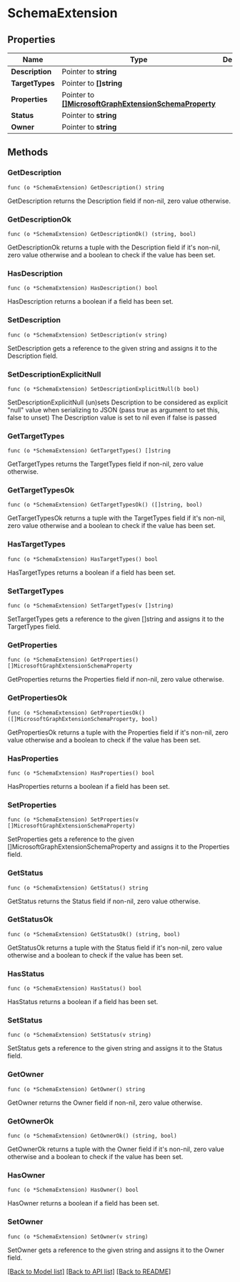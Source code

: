 # SchemaExtension

## Properties

Name | Type | Description | Notes
------------ | ------------- | ------------- | -------------
**Description** | Pointer to **string** |  | [optional] 
**TargetTypes** | Pointer to **[]string** |  | [optional] 
**Properties** | Pointer to [**[]MicrosoftGraphExtensionSchemaProperty**](microsoft.graph.extensionSchemaProperty.md) |  | [optional] 
**Status** | Pointer to **string** |  | [optional] 
**Owner** | Pointer to **string** |  | [optional] 

## Methods

### GetDescription

`func (o *SchemaExtension) GetDescription() string`

GetDescription returns the Description field if non-nil, zero value otherwise.

### GetDescriptionOk

`func (o *SchemaExtension) GetDescriptionOk() (string, bool)`

GetDescriptionOk returns a tuple with the Description field if it's non-nil, zero value otherwise
and a boolean to check if the value has been set.

### HasDescription

`func (o *SchemaExtension) HasDescription() bool`

HasDescription returns a boolean if a field has been set.

### SetDescription

`func (o *SchemaExtension) SetDescription(v string)`

SetDescription gets a reference to the given string and assigns it to the Description field.

### SetDescriptionExplicitNull

`func (o *SchemaExtension) SetDescriptionExplicitNull(b bool)`

SetDescriptionExplicitNull (un)sets Description to be considered as explicit "null" value
when serializing to JSON (pass true as argument to set this, false to unset)
The Description value is set to nil even if false is passed
### GetTargetTypes

`func (o *SchemaExtension) GetTargetTypes() []string`

GetTargetTypes returns the TargetTypes field if non-nil, zero value otherwise.

### GetTargetTypesOk

`func (o *SchemaExtension) GetTargetTypesOk() ([]string, bool)`

GetTargetTypesOk returns a tuple with the TargetTypes field if it's non-nil, zero value otherwise
and a boolean to check if the value has been set.

### HasTargetTypes

`func (o *SchemaExtension) HasTargetTypes() bool`

HasTargetTypes returns a boolean if a field has been set.

### SetTargetTypes

`func (o *SchemaExtension) SetTargetTypes(v []string)`

SetTargetTypes gets a reference to the given []string and assigns it to the TargetTypes field.

### GetProperties

`func (o *SchemaExtension) GetProperties() []MicrosoftGraphExtensionSchemaProperty`

GetProperties returns the Properties field if non-nil, zero value otherwise.

### GetPropertiesOk

`func (o *SchemaExtension) GetPropertiesOk() ([]MicrosoftGraphExtensionSchemaProperty, bool)`

GetPropertiesOk returns a tuple with the Properties field if it's non-nil, zero value otherwise
and a boolean to check if the value has been set.

### HasProperties

`func (o *SchemaExtension) HasProperties() bool`

HasProperties returns a boolean if a field has been set.

### SetProperties

`func (o *SchemaExtension) SetProperties(v []MicrosoftGraphExtensionSchemaProperty)`

SetProperties gets a reference to the given []MicrosoftGraphExtensionSchemaProperty and assigns it to the Properties field.

### GetStatus

`func (o *SchemaExtension) GetStatus() string`

GetStatus returns the Status field if non-nil, zero value otherwise.

### GetStatusOk

`func (o *SchemaExtension) GetStatusOk() (string, bool)`

GetStatusOk returns a tuple with the Status field if it's non-nil, zero value otherwise
and a boolean to check if the value has been set.

### HasStatus

`func (o *SchemaExtension) HasStatus() bool`

HasStatus returns a boolean if a field has been set.

### SetStatus

`func (o *SchemaExtension) SetStatus(v string)`

SetStatus gets a reference to the given string and assigns it to the Status field.

### GetOwner

`func (o *SchemaExtension) GetOwner() string`

GetOwner returns the Owner field if non-nil, zero value otherwise.

### GetOwnerOk

`func (o *SchemaExtension) GetOwnerOk() (string, bool)`

GetOwnerOk returns a tuple with the Owner field if it's non-nil, zero value otherwise
and a boolean to check if the value has been set.

### HasOwner

`func (o *SchemaExtension) HasOwner() bool`

HasOwner returns a boolean if a field has been set.

### SetOwner

`func (o *SchemaExtension) SetOwner(v string)`

SetOwner gets a reference to the given string and assigns it to the Owner field.


[[Back to Model list]](../README.md#documentation-for-models) [[Back to API list]](../README.md#documentation-for-api-endpoints) [[Back to README]](../README.md)


